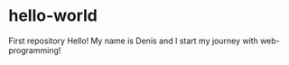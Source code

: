 # hello-world
First repository
Hello! My name is Denis and I start my journey with web-programming!
